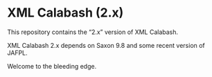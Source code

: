 # XML Calabash (2.x)

This repository contains the “2.x” version of XML Calabash.

XML Calabash 2.x depends on Saxon 9.8 and some recent version of JAFPL.

Welcome to the bleeding edge.

